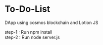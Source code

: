 # To-Do-List
DApp using cosmos blockchain and Lotion JS

step-1 : Run npm install <br/>
step-2 : Run node server.js
